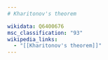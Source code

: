 ```yaml
---
# Kharitonov's theorem

wikidata: Q6400676
msc_classification: "93"
wikipedia_links:
  - "[[Kharitonov's theorem]]"
---
```

